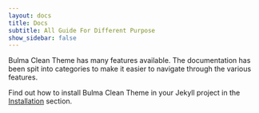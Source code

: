 ```yaml
---
layout: docs
title: Docs
subtitle: All Guide For Different Purpose 
show_sidebar: false
---
```


Bulma Clean Theme has many features available. The documentation has been spit into categories to make it easier to navigate through the various features. 

Find out how to install Bulma Clean Theme in your Jekyll project in the [Installation](/bulma-clean-theme/docs/getting-started/installation/) section.